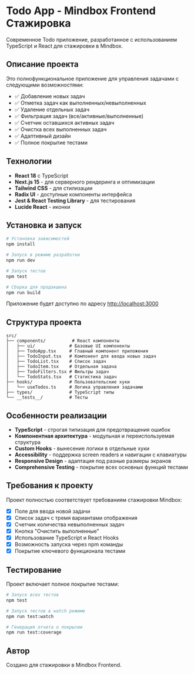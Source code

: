 # Todo App - Mindbox Frontend Стажировка

Современное Todo приложение, разработанное с использованием TypeScript и React для стажировки в Mindbox.

## Описание проекта

Это полнофункциональное приложение для управления задачами с следующими возможностями:

- ✅ Добавление новых задач
- ✅ Отметка задач как выполненных/невыполненных
- ✅ Удаление отдельных задач
- ✅ Фильтрация задач (все/активные/выполненные)
- ✅ Счетчик оставшихся активных задач
- ✅ Очистка всех выполненных задач
- ✅ Адаптивный дизайн
- ✅ Полное покрытие тестами

## Технологии

- **React 18** с TypeScript
- **Next.js 15** - для серверного рендеринга и оптимизации
- **Tailwind CSS** - для стилизации
- **Radix UI** - доступные компоненты интерфейса
- **Jest & React Testing Library** - для тестирования
- **Lucide React** - иконки

## Установка и запуск

```bash
# Установка зависимостей
npm install

# Запуск в режиме разработки
npm run dev

# Запуск тестов
npm test

# Сборка для продакшена
npm run build
```

Приложение будет доступно по адресу [http://localhost:3000](http://localhost:3000)

## Структура проекта

```
src/
├── components/          # React компоненты
│   ├── ui/             # Базовые UI компоненты
│   ├── TodoApp.tsx     # Главный компонент приложения
│   ├── TodoInput.tsx   # Компонент для ввода новых задач
│   ├── TodoList.tsx    # Список задач
│   ├── TodoItem.tsx    # Отдельная задача
│   ├── TodoFilters.tsx # Фильтры задач
│   └── TodoStats.tsx   # Статистика задач
├── hooks/              # Пользовательские хуки
│   └── useTodos.ts     # Логика управления задачами
├── types/              # TypeScript типы
└── __tests__/          # Тесты
```

## Особенности реализации

- **TypeScript** - строгая типизация для предотвращения ошибок
- **Компонентная архитектура** - модульная и переиспользуемая структура
- **Custom Hooks** - вынесение логики в отдельные хуки
- **Accessibility** - поддержка screen readers и навигации с клавиатуры
- **Responsive Design** - адаптация под разные размеры экранов
- **Comprehensive Testing** - покрытие всех основных функций тестами

## Требования к проекту

Проект полностью соответствует требованиям стажировки Mindbox:

- [x] Поле для ввода новой задачи
- [x] Список задач с тремя вариантами отображения
- [x] Счетчик количества невыполненных задач
- [x] Кнопка "Очистить выполненные"
- [x] Использование TypeScript и React Hooks
- [x] Возможность запуска через npm команды
- [x] Покрытие ключевого функционала тестами

## Тестирование

Проект включает полное покрытие тестами:

```bash
# Запуск всех тестов
npm test

# Запуск тестов в watch режиме
npm run test:watch

# Генерация отчета о покрытии
npm run test:coverage
```

## Автор

Создано для стажировки в Mindbox Frontend.
